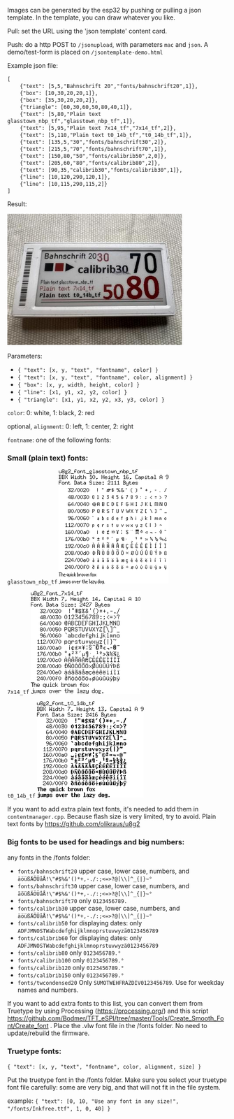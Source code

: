 Images can be generated by the esp32 by pushing or pulling a json template. In the template, you can draw whatever you like.

Pull: set the URL using the 'json template' content card.

Push: do a http POST to `/jsonupload`, with parameters `mac` and `json`. A demo/test-form is placed on `/jsontemplate-demo.html`

Example json file:
```
[
    {"text": [5,5,"Bahnschrift 20","fonts/bahnschrift20",1]},
    {"box": [10,30,20,20,1]},
    {"box": [35,30,20,20,2]},
    {"triangle": [60,30,60,50,80,40,1]},
    {"text": [5,80,"Plain text glasstown_nbp_tf","glasstown_nbp_tf",1]},
    {"text": [5,95,"Plain text 7x14_tf","7x14_tf",2]},
    {"text": [5,110,"Plain text t0_14b_tf","t0_14b_tf",1]},
    {"text": [135,5,"30","fonts/bahnschrift30",2]},
    {"text": [215,5,"70","fonts/bahnschrift70",1]},
    {"text": [150,80,"50","fonts/calibrib50",2,0]},
    {"text": [205,60,"80","fonts/calibrib80",2]},
    {"text": [90,35,"calibrib30","fonts/calibrib30",1]},
    {"line": [10,120,290,120,1]},
    {"line": [10,115,290,115,2]}
]
```

Result:

![Json template](usage/jsontemplate.jpg)

Parameters:

* `{ "text": [x, y, "text", "fontname", color] }`
* `{ "text": [x, y, "text", "fontname", color, alignment] }`
* `{ "box": [x, y, width, height, color] }`
* `{ "line": [x1, y1, x2, y2, color] }`
* `{ "triangle": [x1, y1, x2, y2, x3, y3, color] }`

`color`: 0: white, 1: black, 2: red

optional, `alignment`: 0: left, 1: center, 2: right

`fontname`: one of the following fonts:

### Small (plain text) fonts: 

`glasstown_nbp_tf` 
![](usage/u8g2_font_glasstown_nbp_tf.png)

`7x14_tf` 
![](usage/u8g2_font_7x14_tf.png)

`t0_14b_tf`
![](usage/u8g2_font_t0_14b_tf.png)

If you want to add extra plain text fonts, it's needed to add them in `contentmanager.cpp`. Because flash size is very limited, try to avoid.
Plain text fonts by https://github.com/olikraus/u8g2

### Big fonts to be used for headings and big numbers:

any fonts in the /fonts folder:
* `fonts/bahnschrift20` upper case, lower case, numbers, and `äöüßÄÖÜåÅ!\"#$%&'()*+,-./:;<=>?@[\\]^_{|}~°`
* `fonts/bahnschrift30` upper case, lower case, numbers, and `äöüßÄÖÜåÅ!\"#$%&'()*+,-./:;<=>?@[\\]^_{|}~°`
* `fonts/bahnschrift70` only `0123456789.`
* `fonts/calibrib30` upper case, lower case, numbers, and `äöüßÄÖÜåÅ!\"#$%&'()*+,-./:;<=>?@[\\]^_{|}~°`
* `fonts/calibrib50` for displaying dates: only `ADFJMNOSTWabcdefghijklmnoprstuvwyzä0123456789`
* `fonts/calibrib60` for displaying dates: only `ADFJMNOSTWabcdefghijklmnoprstuvwyzä0123456789`
* `fonts/calibrib80` only `0123456789.°`
* `fonts/calibrib100` only `0123456789.°`
* `fonts/calibrib120` only `0123456789.°`
* `fonts/calibrib150` only `0123456789.°`
* `fonts/twcondensed20` Only `SUMOTWEHFRAZDIV0123456789`. Use for weekday names and numbers. 

If you want to add extra fonts to this list, you can convert them from Truetype by using Processing (https://processing.org/) and this script https://github.com/Bodmer/TFT_eSPI/tree/master/Tools/Create_Smooth_Font/Create_font . Place the .vlw font file in the /fonts folder. No need to update/rebuild the firmware.

### Truetype fonts:

`{ "text": [x, y, "text", "fontname", color, alignment, size] }`

Put the truetype font in the /fonts folder. Make sure you select your truetype font file carefully: some are very big, and that will not fit in the file system.

example:
`{ "text": [0, 10, "Use any font in any size!", "/fonts/Inkfree.ttf", 1, 0, 40] }`
